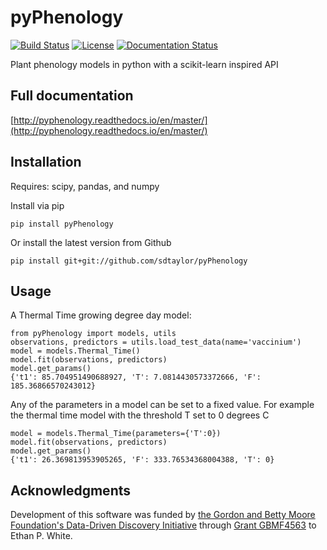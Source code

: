 # pyPhenology  
[![Build Status](https://travis-ci.org/sdtaylor/pyPhenology.svg?branch=master)](https://travis-ci.org/sdtaylor/pyPhenology) 
[![License](http://img.shields.io/badge/license-MIT-blue.svg)](https://raw.githubusercontent.com/sdtaylor/phPhenology/master/LICENSE)
[![Documentation Status](https://readthedocs.org/projects/pyphenology/badge/?version=master)](http://pyphenology.readthedocs.io/en/master/?badge=master)  

Plant phenology models in python with a scikit-learn inspired API

## Full documentation  

[http://pyphenology.readthedocs.io/en/master/](http://pyphenology.readthedocs.io/en/master/)


## Installation
Requires: scipy, pandas, and numpy

Install via pip

```
pip install pyPhenology
```

Or install the latest version from Github  

```
pip install git+git://github.com/sdtaylor/pyPhenology
```

## Usage  

A Thermal Time growing degree day model:

```
from pyPhenology import models, utils
observations, predictors = utils.load_test_data(name='vaccinium')
model = models.Thermal_Time()
model.fit(observations, predictors)
model.get_params()
{'t1': 85.704951490688927, 'T': 7.0814430573372666, 'F': 185.36866570243012}
```

Any of the parameters in a model can be set to a fixed value. For example the thermal time model with the threshold T set to 0 degrees C

```
model = models.Thermal_Time(parameters={'T':0})
model.fit(observations, predictors)
model.get_params()
{'t1': 26.369813953905265, 'F': 333.76534368004388, 'T': 0}
```

## Acknowledgments

Development of this software was funded by
[the Gordon and Betty Moore Foundation's Data-Driven Discovery Initiative](http://www.moore.org/programs/science/data-driven-discovery) through
[Grant GBMF4563](http://www.moore.org/grants/list/GBMF4563) to Ethan P. White.
